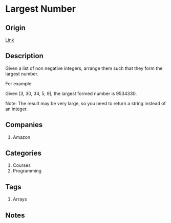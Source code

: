 # Largest Number

## Origin

[Link](https://www.interviewbit.com/problems/largest-number/)

## Description

Given a list of non negative integers, arrange them such that they form the largest number.

For example:

Given [3, 30, 34, 5, 9], the largest formed number is 9534330.

Note: The result may be very large, so you need to return a string instead of an integer.

## Companies

1. Amazon

## Categories

1. Courses
1. Programming

## Tags

1. Arrays

## Notes
